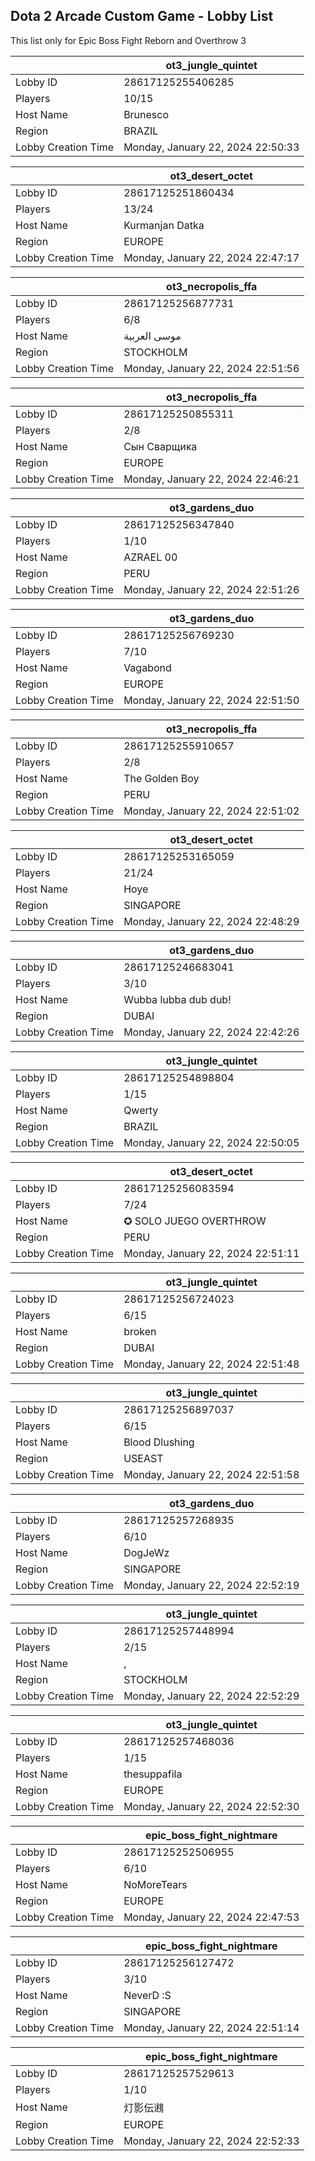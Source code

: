 ## Dota 2 Arcade Custom Game - Lobby List

This list only for Epic Boss Fight Reborn and Overthrow 3

|  | ot3_jungle_quintet |
| ------ | ------ |
| Lobby ID | 28617125255406285 |
| Players | 10/15 |
| Host Name | Brunesco |
| Region | BRAZIL |
| Lobby Creation Time | Monday, January 22, 2024 22:50:33 |


|  | ot3_desert_octet |
| ------ | ------ |
| Lobby ID | 28617125251860434 |
| Players | 13/24 |
| Host Name | Kurmanjan Datka |
| Region | EUROPE |
| Lobby Creation Time | Monday, January 22, 2024 22:47:17 |


|  | ot3_necropolis_ffa |
| ------ | ------ |
| Lobby ID | 28617125256877731 |
| Players | 6/8 |
| Host Name | موسى العربية |
| Region | STOCKHOLM |
| Lobby Creation Time | Monday, January 22, 2024 22:51:56 |


|  | ot3_necropolis_ffa |
| ------ | ------ |
| Lobby ID | 28617125250855311 |
| Players | 2/8 |
| Host Name | Сын Сварщика |
| Region | EUROPE |
| Lobby Creation Time | Monday, January 22, 2024 22:46:21 |


|  | ot3_gardens_duo |
| ------ | ------ |
| Lobby ID | 28617125256347840 |
| Players | 1/10 |
| Host Name | AZRAEL 00 |
| Region | PERU |
| Lobby Creation Time | Monday, January 22, 2024 22:51:26 |


|  | ot3_gardens_duo |
| ------ | ------ |
| Lobby ID | 28617125256769230 |
| Players | 7/10 |
| Host Name | Vagabond |
| Region | EUROPE |
| Lobby Creation Time | Monday, January 22, 2024 22:51:50 |


|  | ot3_necropolis_ffa |
| ------ | ------ |
| Lobby ID | 28617125255910657 |
| Players | 2/8 |
| Host Name | The Golden Boy |
| Region | PERU |
| Lobby Creation Time | Monday, January 22, 2024 22:51:02 |


|  | ot3_desert_octet |
| ------ | ------ |
| Lobby ID | 28617125253165059 |
| Players | 21/24 |
| Host Name | Hoye |
| Region | SINGAPORE |
| Lobby Creation Time | Monday, January 22, 2024 22:48:29 |


|  | ot3_gardens_duo |
| ------ | ------ |
| Lobby ID | 28617125246683041 |
| Players | 3/10 |
| Host Name | Wubba lubba dub dub! |
| Region | DUBAI |
| Lobby Creation Time | Monday, January 22, 2024 22:42:26 |


|  | ot3_jungle_quintet |
| ------ | ------ |
| Lobby ID | 28617125254898804 |
| Players | 1/15 |
| Host Name | Qwerty |
| Region | BRAZIL |
| Lobby Creation Time | Monday, January 22, 2024 22:50:05 |


|  | ot3_desert_octet |
| ------ | ------ |
| Lobby ID | 28617125256083594 |
| Players | 7/24 |
| Host Name | ✪ SOLO JUEGO OVERTHROW |
| Region | PERU |
| Lobby Creation Time | Monday, January 22, 2024 22:51:11 |


|  | ot3_jungle_quintet |
| ------ | ------ |
| Lobby ID | 28617125256724023 |
| Players | 6/15 |
| Host Name | broken |
| Region | DUBAI |
| Lobby Creation Time | Monday, January 22, 2024 22:51:48 |


|  | ot3_jungle_quintet |
| ------ | ------ |
| Lobby ID | 28617125256897037 |
| Players | 6/15 |
| Host Name | Blood Dlushing |
| Region | USEAST |
| Lobby Creation Time | Monday, January 22, 2024 22:51:58 |


|  | ot3_gardens_duo |
| ------ | ------ |
| Lobby ID | 28617125257268935 |
| Players | 6/10 |
| Host Name | DogJeWz |
| Region | SINGAPORE |
| Lobby Creation Time | Monday, January 22, 2024 22:52:19 |


|  | ot3_jungle_quintet |
| ------ | ------ |
| Lobby ID | 28617125257448994 |
| Players | 2/15 |
| Host Name | , |
| Region | STOCKHOLM |
| Lobby Creation Time | Monday, January 22, 2024 22:52:29 |


|  | ot3_jungle_quintet |
| ------ | ------ |
| Lobby ID | 28617125257468036 |
| Players | 1/15 |
| Host Name | thesuppafila |
| Region | EUROPE |
| Lobby Creation Time | Monday, January 22, 2024 22:52:30 |


|  | epic_boss_fight_nightmare |
| ------ | ------ |
| Lobby ID | 28617125252506955 |
| Players | 6/10 |
| Host Name | NoMoreTears |
| Region | EUROPE |
| Lobby Creation Time | Monday, January 22, 2024 22:47:53 |


|  | epic_boss_fight_nightmare |
| ------ | ------ |
| Lobby ID | 28617125256127472 |
| Players | 3/10 |
| Host Name | NeverD :S |
| Region | SINGAPORE |
| Lobby Creation Time | Monday, January 22, 2024 22:51:14 |


|  | epic_boss_fight_nightmare |
| ------ | ------ |
| Lobby ID | 28617125257529613 |
| Players | 1/10 |
| Host Name | 灯影伝鶐 |
| Region | EUROPE |
| Lobby Creation Time | Monday, January 22, 2024 22:52:33 |


